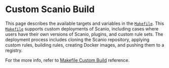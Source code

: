 # Custom Scanio Build

This page describes the available targets and variables in the [`Makefile`](../../scripts/custom-build/Makefile). This [`Makefile`](../../scripts/custom-build/Makefile) supports custom deployments of Scanio, including cases where users have their own versions of Scanio, plugins, and custom rule sets. The deployment process includes cloning the Scanio repository, applying custom rules, building rules, creating Docker images, and pushing them to a registry. 

For the more info, refer to [Makefile Custom Build](../../docs/reference/makefile-custom-build.md) reference.
